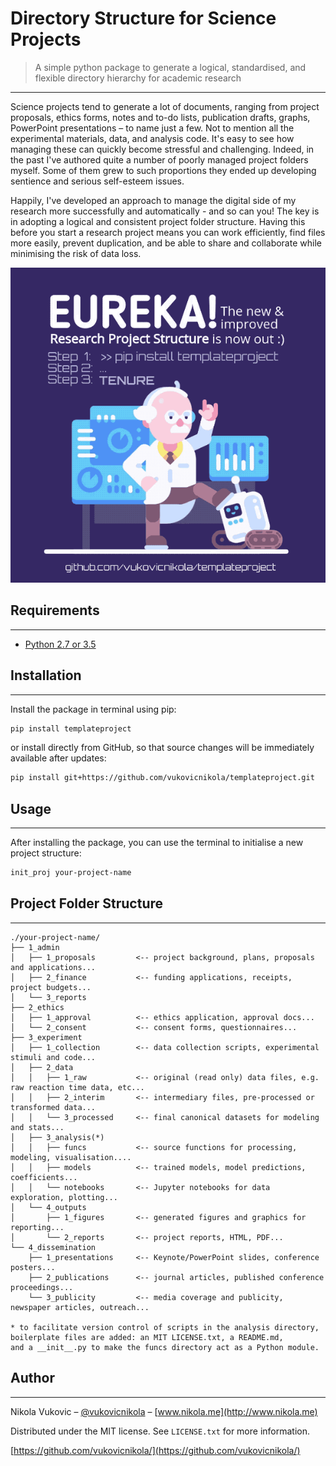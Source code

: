 # Directory Structure for Science Projects
> A simple python package to generate a logical, standardised, and flexible directory hierarchy for academic research
----------------

Science projects tend to generate a lot of documents, ranging from project proposals, ethics forms, notes and to-do lists, publication drafts, graphs, PowerPoint presentations – to name just a few. Not to mention all the experimental materials, data, and analysis code. It's easy to see how managing these can quickly become stressful and challenging. Indeed, in the past I've authored quite a number of poorly managed project folders myself. Some of them grew to such proportions they ended up developing sentience and serious self-esteem issues.

Happily, I've developed an approach to manage the digital side of my research more successfully and automatically - and so can you! The key is in adopting a logical and consistent project folder structure. Having this before you start a research project means you can work efficiently, find files more easily, prevent duplication, and be able to share and collaborate while minimising the risk of data loss.

![](img/init_proj.gif)

## Requirements
----------------
- [Python 2.7 or 3.5](https://www.python.org/downloads/)

## Installation
----------------
Install the package in terminal using pip:
```sh
pip install templateproject
```
or install directly from GitHub, so that source changes will be immediately available after updates:
```sh
pip install git+https://github.com/vukovicnikola/templateproject.git
```
## Usage
----------------
After installing the package, you can use the terminal to initialise a new project structure:
```sh
init_proj your-project-name
```


## Project Folder Structure
----------------
```
./your-project-name/
├── 1_admin
│   ├── 1_proposals         <-- project background, plans, proposals and applications...
│   ├── 2_finance           <-- funding applications, receipts, project budgets...
│   └── 3_reports
├── 2_ethics
│   ├── 1_approval          <-- ethics application, approval docs...
│   └── 2_consent           <-- consent forms, questionnaires...
├── 3_experiment
│   ├── 1_collection        <-- data collection scripts, experimental stimuli and code...
│   ├── 2_data
│   │   ├── 1_raw           <-- original (read only) data files, e.g. raw reaction time data, etc...
│   │   ├── 2_interim       <-- intermediary files, pre-processed or transformed data...
│   │   └── 3_processed     <-- final canonical datasets for modeling and stats...
│   ├── 3_analysis(*)
│   │   ├── funcs           <-- source functions for processing, modeling, visualisation....
│   │   ├── models          <-- trained models, model predictions, coefficients...
│   │   └── notebooks       <-- Jupyter notebooks for data exploration, plotting...
│   └── 4_outputs
│       ├── 1_figures       <-- generated figures and graphics for reporting...
│       └── 2_reports       <-- project reports, HTML, PDF...
└── 4_dissemination
    ├── 1_presentations     <-- Keynote/PowerPoint slides, conference posters...
    ├── 2_publications      <-- journal articles, published conference proceedings...
    └── 3_publicity         <-- media coverage and publicity, newspaper articles, outreach...

* to facilitate version control of scripts in the analysis directory,
boilerplate files are added: an MIT LICENSE.txt, a README.md,
and a __init__.py to make the funcs directory act as a Python module.
```


## Author
----------------
Nikola Vukovic – [@vukovicnikola](https://twitter.com/vukovicnikola) – [www.nikola.me](http://www.nikola.me)

Distributed under the MIT license. See ``LICENSE.txt`` for more information.

[https://github.com/vukovicnikola/](https://github.com/vukovicnikola/)
